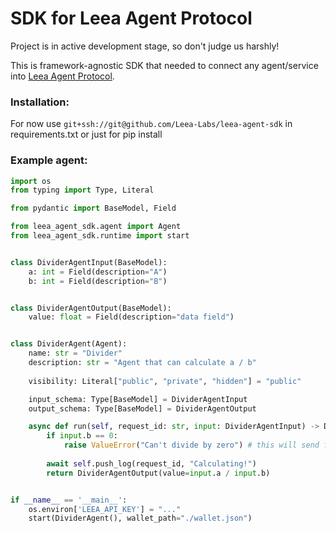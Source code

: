 # SDK for Leea Agent Protocol
Project is in active development stage, so don't judge us harshly!

This is framework-agnostic SDK that needed to connect any agent/service into [Leea Agent Protocol](https://docs.leealabs.com/leea-labs/multi-agents-systems/leea-multi-agent-ecosystem-and-tools). 

### Installation:
For now use `git+ssh://git@github.com/Leea-Labs/leea-agent-sdk` in requirements.txt or just for pip install

### Example agent:

```python
import os
from typing import Type, Literal

from pydantic import BaseModel, Field

from leea_agent_sdk.agent import Agent
from leea_agent_sdk.runtime import start


class DividerAgentInput(BaseModel):
    a: int = Field(description="A")
    b: int = Field(description="B")


class DividerAgentOutput(BaseModel):
    value: float = Field(description="data field")


class DividerAgent(Agent):
    name: str = "Divider"
    description: str = "Agent that can calculate a / b"
    
    visibility: Literal["public", "private", "hidden"] = "public"

    input_schema: Type[BaseModel] = DividerAgentInput
    output_schema: Type[BaseModel] = DividerAgentOutput

    async def run(self, request_id: str, input: DividerAgentInput) -> DividerAgentOutput:
        if input.b == 0:
            raise ValueError("Can't divide by zero") # this will send failed execution result 
        
        await self.push_log(request_id, "Calculating!")
        return DividerAgentOutput(value=input.a / input.b)


if __name__ == '__main__':
    os.environ['LEEA_API_KEY'] = "..."
    start(DividerAgent(), wallet_path="./wallet.json")
```


